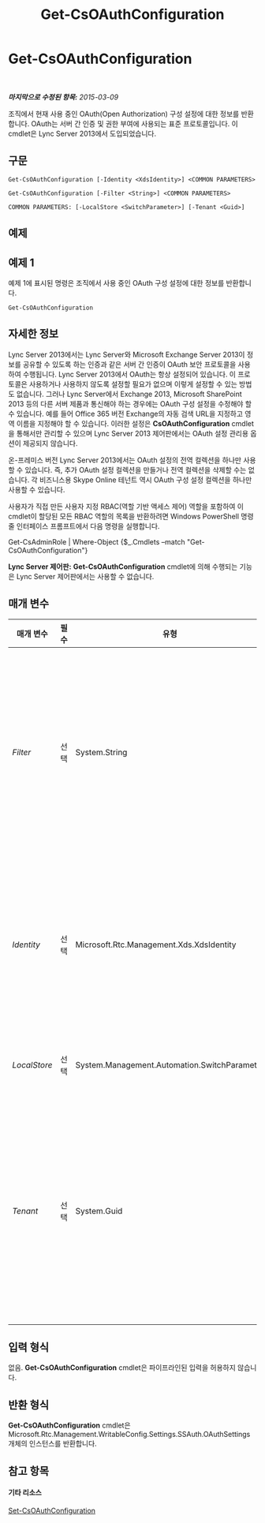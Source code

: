 ﻿---
title: Get-CsOAuthConfiguration
TOCTitle: Get-CsOAuthConfiguration
ms:assetid: a3fda8bf-84e3-4d14-a1c5-093e6eb36ffe
ms:mtpsurl: https://technet.microsoft.com/ko-kr/library/JJ205155(v=OCS.15)
ms:contentKeyID: 49304605
ms.date: 08/24/2015
mtps_version: v=OCS.15
ms.translationtype: HT
---

# Get-CsOAuthConfiguration

 

_**마지막으로 수정된 항목:** 2015-03-09_

조직에서 현재 사용 중인 OAuth(Open Authorization) 구성 설정에 대한 정보를 반환합니다. OAuth는 서버 간 인증 및 권한 부여에 사용되는 표준 프로토콜입니다. 이 cmdlet은 Lync Server 2013에서 도입되었습니다.

## 구문

    Get-CsOAuthConfiguration [-Identity <XdsIdentity>] <COMMON PARAMETERS>

    Get-CsOAuthConfiguration [-Filter <String>] <COMMON PARAMETERS>

    COMMON PARAMETERS: [-LocalStore <SwitchParameter>] [-Tenant <Guid>]

## 예제

## 예제 1

예제 1에 표시된 명령은 조직에서 사용 중인 OAuth 구성 설정에 대한 정보를 반환합니다.

    Get-CsOAuthConfiguration

## 자세한 정보

Lync Server 2013에서는 Lync Server와 Microsoft Exchange Server 2013이 정보를 공유할 수 있도록 하는 인증과 같은 서버 간 인증이 OAuth 보안 프로토콜을 사용하여 수행됩니다. Lync Server 2013에서 OAuth는 항상 설정되어 있습니다. 이 프로토콜은 사용하거나 사용하지 않도록 설정할 필요가 없으며 이렇게 설정할 수 있는 방법도 없습니다. 그러나 Lync Server에서 Exchange 2013, Microsoft SharePoint 2013 등의 다른 서버 제품과 통신해야 하는 경우에는 OAuth 구성 설정을 수정해야 할 수 있습니다. 예를 들어 Office 365 버전 Exchange의 자동 검색 URL을 지정하고 영역 이름을 지정해야 할 수 있습니다. 이러한 설정은 **CsOAuthConfiguration** cmdlet을 통해서만 관리할 수 있으며 Lync Server 2013 제어판에서는 OAuth 설정 관리용 옵션이 제공되지 않습니다.

온-프레미스 버전 Lync Server 2013에서는 OAuth 설정의 전역 컬렉션을 하나만 사용할 수 있습니다. 즉, 추가 OAuth 설정 컬렉션을 만들거나 전역 컬렉션을 삭제할 수는 없습니다. 각 비즈니스용 Skype Online 테넌트 역시 OAuth 구성 설정 컬렉션을 하나만 사용할 수 있습니다.

사용자가 직접 만든 사용자 지정 RBAC(역할 기반 액세스 제어) 역할을 포함하여 이 cmdlet이 할당된 모든 RBAC 역할의 목록을 반환하려면 Windows PowerShell 명령줄 인터페이스 프롬프트에서 다음 명령을 실행합니다.

Get-CsAdminRole | Where-Object {$\_.Cmdlets –match "Get-CsOAuthConfiguration"}

**Lync Server 제어판:** **Get-CsOAuthConfiguration** cmdlet에 의해 수행되는 기능은 Lync Server 제어판에서는 사용할 수 없습니다.

## 매개 변수


<table>
<colgroup>
<col style="width: 25%" />
<col style="width: 25%" />
<col style="width: 25%" />
<col style="width: 25%" />
</colgroup>
<thead>
<tr class="header">
<th>매개 변수</th>
<th>필수</th>
<th>유형</th>
<th>설명</th>
</tr>
</thead>
<tbody>
<tr class="odd">
<td><p><em>Filter</em></p></td>
<td><p>선택</p></td>
<td><p>System.String</p></td>
<td><p>OAuth 구성 설정의 컬렉션을 참조할 때 와일드카드 값을 사용할 수 있습니다. 이러한 설정에 대해서는 전역 인스턴스를 하나만 사용할 수 있으므로 Filter 매개 변수는 사용할 필요가 없습니다. 그러나 원하는 경우 다음 구문을 사용하여 전역 설정을 참조할 수 있습니다.</p>
<p>-Filter &quot;g*&quot;</p>
<p>이 구문은 ID가 &quot;g&quot; 문자로 시작되는 모든 OAuth 구성 설정을 가져옵니다.</p></td>
</tr>
<tr class="even">
<td><p><em>Identity</em></p></td>
<td><p>선택</p></td>
<td><p>Microsoft.Rtc.Management.Xds.XdsIdentity</p></td>
<td><p>OAuth 구성 설정의 고유 ID입니다. 이러한 설정에 대해서는 전역 인스턴스를 하나만 사용할 수 있으므로 <strong>Get-CsOAuthConfiguration</strong> cmdlet을 호출할 때 ID를 지정할 필요가 없습니다. 그러나 원하는 경우에는 다음 구문을 사용하여 전역 설정을 참조할 수 있습니다.</p>
<p>-Identity global</p></td>
</tr>
<tr class="odd">
<td><p><em>LocalStore</em></p></td>
<td><p>선택</p></td>
<td><p>System.Management.Automation.SwitchParameter</p></td>
<td><p>중앙 관리 저장소 자체가 아니라 중앙 관리 저장소의 로컬 복제본에서 OAuth 구성 데이터를 검색합니다.</p></td>
</tr>
<tr class="even">
<td><p><em>Tenant</em></p></td>
<td><p>선택</p></td>
<td><p>System.Guid</p></td>
<td><p>해당 OAuth 구성 설정을 검색할 비즈니스용 Skype Online 테넌트 계정의 GUID(Globally Unique Identifier)입니다.</p>
<p>예를 들면 다음과 같습니다.</p>
<p>–Tenant &quot;38aad667-af54-4397-aaa7-e94c79ec2308&quot;</p>
<p>다음 명령을 실행하여 각 테넌트에 대해 테넌트 ID를 반환할 수 있습니다.</p>
<p>Get-CsTenant | Select-Object DisplayName, TenantID</p></td>
</tr>
</tbody>
</table>


## 입력 형식

없음. **Get-CsOAuthConfiguration** cmdlet은 파이프라인된 입력을 허용하지 않습니다.

## 반환 형식

**Get-CsOAuthConfiguration** cmdlet은 Microsoft.Rtc.Management.WritableConfig.Settings.SSAuth.OAuthSettings 개체의 인스턴스를 반환합니다.

## 참고 항목

#### 기타 리소스

[Set-CsOAuthConfiguration](set-csoauthconfiguration.md)

